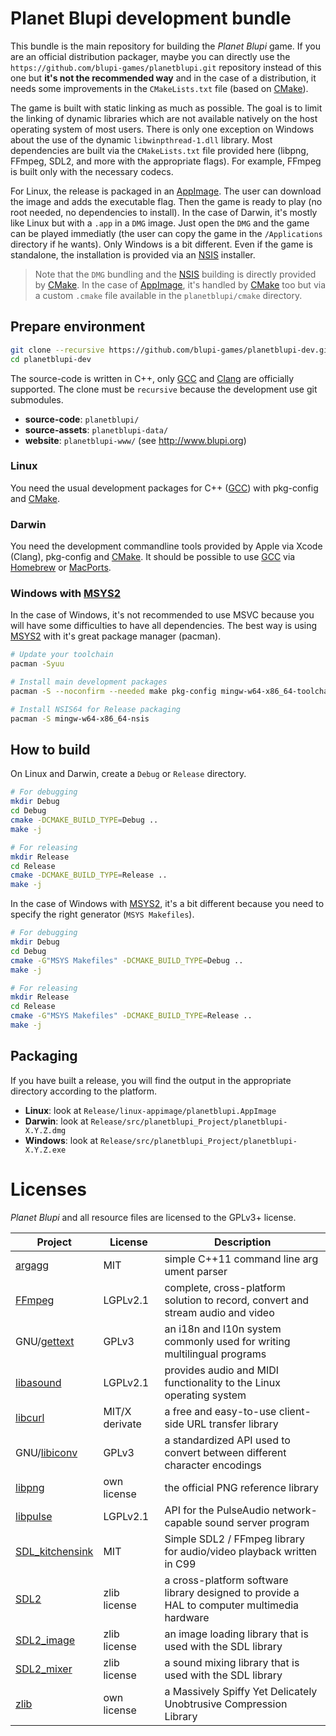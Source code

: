 
# Planet Blupi development bundle

This bundle is the main repository for building the _Planet Blupi_ game. If
you are an official distribution packager, maybe you can directly use the
`https://github.com/blupi-games/planetblupi.git` repository instead of this
one but **it's not the recommended way** and in the case of a distribution,
it needs some improvements in the `CMakeLists.txt` file (based on [CMake][6]).

The game is built with static linking as much as possible. The goal is to
limit the linking of dynamic libraries which are not available natively on
the host operating system of most users. There is only one exception on Windows
about the use of the dynamic `libwinpthread-1.dll` library. Most dependencies
are built via the `CMakeLists.txt` file provided here (libpng, FFmpeg, SDL2,
and more with the appropriate flags). For example, FFmpeg is built only with
the necessary codecs.

For Linux, the release is packaged in an [AppImage][1]. The user can download
the image and adds the executable flag. Then the game is ready to play (no root
needed, no dependencies to install). In the case of Darwin, it's mostly like
Linux but with a `.app` in a `DMG` image. Just open the `DMG` and the game can
be played immediatly (the user can copy the game in the `/Applications`
directory if he wants). Only Windows is a bit different. Even if the game is
standalone, the installation is provided via an [NSIS][2] installer.

> Note that the `DMG` bundling and the [NSIS][2] building is directly provided
> by [CMake][6]. In the case of [AppImage][1], it's handled by [CMake][6] too
> but via a custom `.cmake` file available in the `planetblupi/cmake` directory.

## Prepare environment

```sh
git clone --recursive https://github.com/blupi-games/planetblupi-dev.git
cd planetblupi-dev
```

The source-code is written in C++, only [GCC][4] and [Clang][5] are officially
supported. The clone must be `recursive` because the development use git
submodules.

-   **source-code**: `planetblupi/`
-   **source-assets**: `planetblupi-data/`
-   **website**: `planetblupi-www/` (see <http://www.blupi.org>)

### Linux

You need the usual development packages for C++ ([GCC][4]) with pkg-config and
[CMake][6].

### Darwin

You need the development commandline tools provided by Apple via Xcode (Clang),
pkg-config and [CMake][6]. It should be possible to use [GCC][4] via
[Homebrew][7] or [MacPorts][8].

### Windows with [MSYS2][3]

In the case of Windows, it's not recommended to use MSVC because you will have
some difficulties to have all dependencies. The best way is using [MSYS2][3]
with it's great package manager (pacman).

```sh
# Update your toolchain
pacman -Syuu

# Install main development packages
pacman -S --noconfirm --needed make pkg-config mingw-w64-x86_64-toolchain mingw-w64-x86_64-cmake

# Install NSIS64 for Release packaging
pacman -S mingw-w64-x86_64-nsis
```

## How to build

On Linux and Darwin, create a `Debug` or `Release` directory.

```sh
# For debugging
mkdir Debug
cd Debug
cmake -DCMAKE_BUILD_TYPE=Debug ..
make -j

# For releasing
mkdir Release
cd Release
cmake -DCMAKE_BUILD_TYPE=Release ..
make -j
```

In the case of Windows with [MSYS2][3], it's a bit different because you need to
specify the right generator (`MSYS Makefiles`).

```sh
# For debugging
mkdir Debug
cd Debug
cmake -G"MSYS Makefiles" -DCMAKE_BUILD_TYPE=Debug ..
make -j

# For releasing
mkdir Release
cd Release
cmake -G"MSYS Makefiles" -DCMAKE_BUILD_TYPE=Release ..
make -j
```

## Packaging

If you have built a release, you will find the output in the appropriate
directory according to the platform.

-   **Linux**: look at `Release/linux-appimage/planetblupi.AppImage`
-   **Darwin**: look at `Release/src/planetblupi_Project/planetblupi-X.Y.Z.dmg`
-   **Windows**: look at `Release/src/planetblupi_Project/planetblupi-X.Y.Z.exe`

# Licenses

_Planet Blupi_ and all resource files are licensed to the GPLv3+ license.

| Project | License | Description |
| --- | --- | --- |
| [argagg][9]           | MIT            | simple C++11 command line arg ument parser                                                  |
| [FFmpeg][10]          | LGPLv2.1       | complete, cross-platform solution to record, convert and stream audio and video             |
| GNU/[gettext][11]     | GPLv3          | an i18n and l10n system commonly used for writing multilingual programs                     |
| [libasound][12]       | LGPLv2.1       | provides audio and MIDI functionality to the Linux operating system                         |
| [libcurl][13]         | MIT/X derivate | a free and easy-to-use client-side URL transfer library                                     |
| GNU/[libiconv][14]    | GPLv3          | a standardized API used to convert between different character encodings                    |
| [libpng][15]          | own license    | the official PNG reference library                                                          |
| [libpulse][16]        | LGPLv2.1       | API for the PulseAudio network-capable sound server program                                 |
| [SDL_kitchensink][17] | MIT            | Simple SDL2 / FFmpeg library for audio/video playback written in C99                        |
| [SDL2][18]            | zlib license   | a cross-platform software library designed to provide a HAL to computer multimedia hardware |
| [SDL2_image][19]      | zlib license   | an image loading library that is used with the SDL library                                  |
| [SDL2_mixer][20]      | zlib license   | a sound mixing library that is used with the SDL library                                    |
| [zlib][21]            | own license    | a Massively Spiffy Yet Delicately Unobtrusive Compression Library                           |

[1]: http://appimage.org
[2]: http://nsis.sourceforge.net
[3]: http://www.msys2.org
[4]: https://gcc.gnu.org
[5]: https://clang.llvm.org
[6]: https://cmake.org
[7]: https://brew.sh
[8]: https://macports.org
[9]: https://github.com/vietjtnguyen/argagg
[10]: https://www.ffmpeg.org
[11]: https://www.gnu.org/software/gettext/
[12]: https://www.alsa-project.org
[13]: https://curl.haxx.se/libcurl/
[14]: https://www.gnu.org/software/libiconv/
[15]: http://www.libpng.org/pub/png/libpng.html
[16]: https://freedesktop.org/software/pulseaudio/doxygen/
[17]: https://github.com/katajakasa/SDL_kitchensink
[18]: https://www.libsdl.org
[19]: https://www.libsdl.org/projects/SDL_image/
[20]: https://www.libsdl.org/projects/SDL_mixer/
[21]: https://zlib.net/
